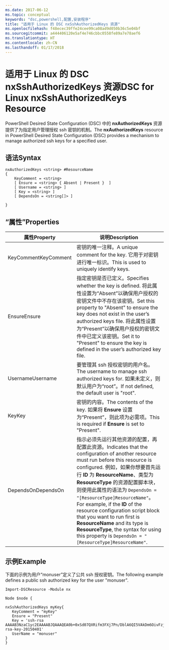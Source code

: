 ```yaml
---
ms.date: 2017-06-12
ms.topic: conceptual
keywords: "dsc,powershell,配置,安装程序"
title: "适用于 Linux 的 DSC nxSshAuthorizedKeys 资源"
ms.openlocfilehash: f48ecec39ffe24cee99ca08ad9d050b36c5e04bf
ms.sourcegitcommit: a444406120e5af4e746cbbc0558fe89a7e78aef6
ms.translationtype: HT
ms.contentlocale: zh-CN
ms.lasthandoff: 01/17/2018
---
```

# <a name="dsc-for-linux-nxsshauthorizedkeys-resource"></a><span data-ttu-id="a3d25-103">适用于 Linux 的 DSC nxSshAuthorizedKeys 资源</span><span class="sxs-lookup"><span data-stu-id="a3d25-103">DSC for Linux nxSshAuthorizedKeys Resource</span></span>

<span data-ttu-id="a3d25-104">PowerShell Desired State Configuration (DSC) 中的 **nxAuthorizedKeys** 资源提供了为指定用户管理授权 ssh 密钥的机制。</span><span class="sxs-lookup"><span data-stu-id="a3d25-104">The **nxAuthorizedKeys** resource in PowerShell Desired State Configuration (DSC) provides a mechanism to manage authorized ssh keys for a specified user.</span></span>

## <a name="syntax"></a><span data-ttu-id="a3d25-105">语法</span><span class="sxs-lookup"><span data-stu-id="a3d25-105">Syntax</span></span>

```
nxAuthorizedKeys <string> #ResourceName
{
    KeyComment = <string>
    [ Ensure = <string> { Absent | Present }  ]
    [ Username = <string> ]
    [ Key = <string> ]
    [ DependsOn = <string[]> ]

}
```

## <a name="properties"></a><span data-ttu-id="a3d25-106">“属性”</span><span class="sxs-lookup"><span data-stu-id="a3d25-106">Properties</span></span>

|  <span data-ttu-id="a3d25-107">属性</span><span class="sxs-lookup"><span data-stu-id="a3d25-107">Property</span></span> |  <span data-ttu-id="a3d25-108">说明</span><span class="sxs-lookup"><span data-stu-id="a3d25-108">Description</span></span> | 
|---|---|
| <span data-ttu-id="a3d25-109">KeyComment</span><span class="sxs-lookup"><span data-stu-id="a3d25-109">KeyComment</span></span>| <span data-ttu-id="a3d25-110">密钥的唯一注释。</span><span class="sxs-lookup"><span data-stu-id="a3d25-110">A unique comment for the key.</span></span> <span data-ttu-id="a3d25-111">它用于对密钥进行唯一标识。</span><span class="sxs-lookup"><span data-stu-id="a3d25-111">This is used to uniquely identify keys.</span></span>| 
| <span data-ttu-id="a3d25-112">Ensure</span><span class="sxs-lookup"><span data-stu-id="a3d25-112">Ensure</span></span>| <span data-ttu-id="a3d25-113">指定密钥是否已定义。</span><span class="sxs-lookup"><span data-stu-id="a3d25-113">Specifies whether the key is defined.</span></span> <span data-ttu-id="a3d25-114">将此属性设置为“Absent”以确保用户授权的密钥文件中不存在该密钥。</span><span class="sxs-lookup"><span data-stu-id="a3d25-114">Set this property to "Absent" to ensure the key does not exist in the user’s authorized keys file.</span></span> <span data-ttu-id="a3d25-115">将此属性设置为“Present”以确保用户授权的密钥文件中已定义该密钥。</span><span class="sxs-lookup"><span data-stu-id="a3d25-115">Set it to "Present" to ensure the key is defined in the user’s authorized key file.</span></span>| 
| <span data-ttu-id="a3d25-116">Username</span><span class="sxs-lookup"><span data-stu-id="a3d25-116">Username</span></span>| <span data-ttu-id="a3d25-117">要管理其 ssh 授权密钥的用户名。</span><span class="sxs-lookup"><span data-stu-id="a3d25-117">The username to manage ssh authorized keys for.</span></span> <span data-ttu-id="a3d25-118">如果未定义，则默认用户为“root”。</span><span class="sxs-lookup"><span data-stu-id="a3d25-118">If not defined, the default user is "root".</span></span>| 
| <span data-ttu-id="a3d25-119">Key</span><span class="sxs-lookup"><span data-stu-id="a3d25-119">Key</span></span>| <span data-ttu-id="a3d25-120">密钥的内容。</span><span class="sxs-lookup"><span data-stu-id="a3d25-120">The contents of the key.</span></span> <span data-ttu-id="a3d25-121">如果将 **Ensure** 设置为“Present”，则此项为必需项。</span><span class="sxs-lookup"><span data-stu-id="a3d25-121">This is required if **Ensure** is set to "Present".</span></span>| 
| <span data-ttu-id="a3d25-122">DependsOn</span><span class="sxs-lookup"><span data-stu-id="a3d25-122">DependsOn</span></span> | <span data-ttu-id="a3d25-123">指示必须先运行其他资源的配置，再配置此资源。</span><span class="sxs-lookup"><span data-stu-id="a3d25-123">Indicates that the configuration of another resource must run before this resource is configured.</span></span> <span data-ttu-id="a3d25-124">例如，如果你想要首先运行 **ID** 为 **ResourceName**、类型为 **ResourceType** 的资源配置脚本块，则使用此属性的语法为 `DependsOn = "[ResourceType]ResourceName"`。</span><span class="sxs-lookup"><span data-stu-id="a3d25-124">For example, if the **ID** of the resource configuration script block that you want to run first is **ResourceName** and its type is **ResourceType**, the syntax for using this property is `DependsOn = "[ResourceType]ResourceName"`.</span></span>| 

## <a name="example"></a><span data-ttu-id="a3d25-125">示例</span><span class="sxs-lookup"><span data-stu-id="a3d25-125">Example</span></span>

<span data-ttu-id="a3d25-126">下面的示例为用户“monuser”定义了公共 ssh 授权密钥。</span><span class="sxs-lookup"><span data-stu-id="a3d25-126">The following example defines a public ssh authorized key for the user "monuser".</span></span>

```
Import-DSCResource -Module nx 

Node $node {

nxSshAuthorizedKeys myKey{
   KeyComment = "myKey"
   Ensure = "Present"
   Key = 'ssh-rsa AAAAB3NzaC1yc2EAAAABJQAAAQEA0b+0xSd07QXRifm3FXj7Pn/DblA6QI5VAkDm6OivFzj3U6qGD1VJ6AAxWPCyMl/qhtpRtxZJDu/TxD8AyZNgc8aN2CljN1hOMbBRvH2q5QPf/nCnnJRaGsrxIqZjyZdYo9ZEEzjZUuMDM5HI1LA9B99k/K6PK2Bc1NLivpu7nbtVG2tLOQs+GefsnHuetsRMwo/+c3LtwYm9M0XfkGjYVCLO4CoFuSQpvX6AB3TedUy6NZ0iuxC0kRGg1rIQTwSRcw+McLhslF0drs33fw6tYdzlLBnnzimShMuiDWiT37WqCRovRGYrGCaEFGTG2e0CN8Co8nryXkyWc6NSDNpMzw== rsa-key-20150401'
   UserName = "monuser"
} 
}
```

